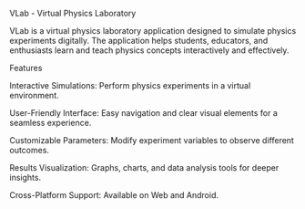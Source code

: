 VLab - Virtual Physics Laboratory

VLab is a virtual physics laboratory application designed to simulate physics experiments digitally. The application helps students, educators, and enthusiasts learn and teach physics concepts interactively and effectively.

Features

Interactive Simulations: Perform physics experiments in a virtual environment.

User-Friendly Interface: Easy navigation and clear visual elements for a seamless experience.

Customizable Parameters: Modify experiment variables to observe different outcomes.

Results Visualization: Graphs, charts, and data analysis tools for deeper insights.

Cross-Platform Support: Available on Web and Android.